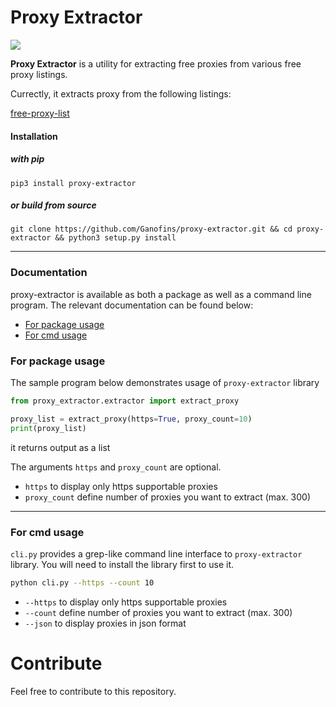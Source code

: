 # Proxy Extractor

<a href="https://github.com/Ganofins/proxy-extractor/releases">
    <img src="https://img.shields.io/pypi/v/proxy-extractor?color=3498db&label=version">
</a>

**Proxy Extractor** is a utility for extracting free proxies from various free proxy listings.

Currectly, it extracts proxy from the following listings:

[free-proxy-list](https://free-proxy-list.net/)

#### Installation
##### with pip
```
pip3 install proxy-extractor
```
##### or build from source
```
git clone https://github.com/Ganofins/proxy-extractor.git && cd proxy-extractor && python3 setup.py install
```

<hr>

### Documentation
proxy-extractor is available as both a package as well as a command line program. The relevant documentation can be found below:

- [For package usage](https://github.com/Ganofins/proxy-extractor#for-package-usage)
- [For cmd usage](https://github.com/Ganofins/proxy-extractor#for-cmd-usage)

### For package usage
The sample program below demonstrates usage of `proxy-extractor` library

```python
from proxy_extractor.extractor import extract_proxy

proxy_list = extract_proxy(https=True, proxy_count=10)
print(proxy_list)
```

it returns output as a list

The arguments `https` and `proxy_count` are optional.

- `https` to display only https supportable proxies
- `proxy_count` define number of proxies you want to extract (max. 300)

<hr>

### For cmd usage
`cli.py` provides a grep-like command line interface to `proxy-extractor` library. You will need to install the library first to use it.


```bash
python cli.py --https --count 10
```

- `--https` to display only https supportable proxies
- `--count` define number of proxies you want to extract (max. 300)
- `--json` to display proxies in json format

# Contribute
Feel free to contribute to this repository.